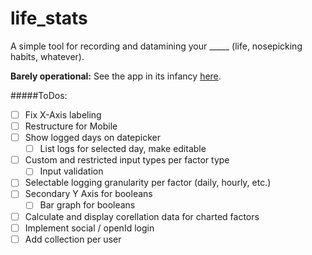 # life_stats

A simple tool for recording and datamining your _____ (life, nosepicking habits, whatever). 

**Barely operational:** See the app in its infancy [here](http://lifestats.drakemalu.com).

#####ToDos:
- [ ] Fix X-Axis labeling 
- [ ] Restructure for Mobile
- [ ] Show logged days on datepicker
  - [ ] List logs for selected day, make editable
- [ ] Custom and restricted input types per factor type
  - [ ] Input validation
- [ ] Selectable logging granularity per factor (daily, hourly, etc.)
- [ ] Secondary Y Axis for booleans
  - [ ] Bar graph for booleans
- [ ] Calculate and display corellation data for charted factors
- [ ] Implement social / openId login
- [ ] Add collection per user
